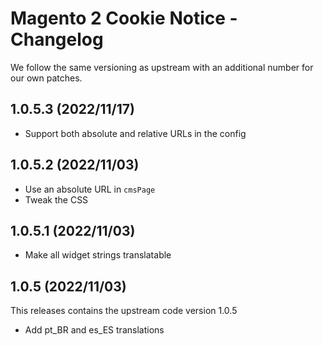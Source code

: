 # Magento 2 Cookie Notice - Changelog

We follow the same versioning as upstream with an additional number for our own patches.

## 1.0.5.3 (2022/11/17)

* Support both absolute and relative URLs in the config

## 1.0.5.2 (2022/11/03)

* Use an absolute URL in `cmsPage`
* Tweak the CSS

## 1.0.5.1 (2022/11/03)

* Make all widget strings translatable

## 1.0.5 (2022/11/03)

This releases contains the upstream code version 1.0.5

* Add pt_BR and es_ES translations
